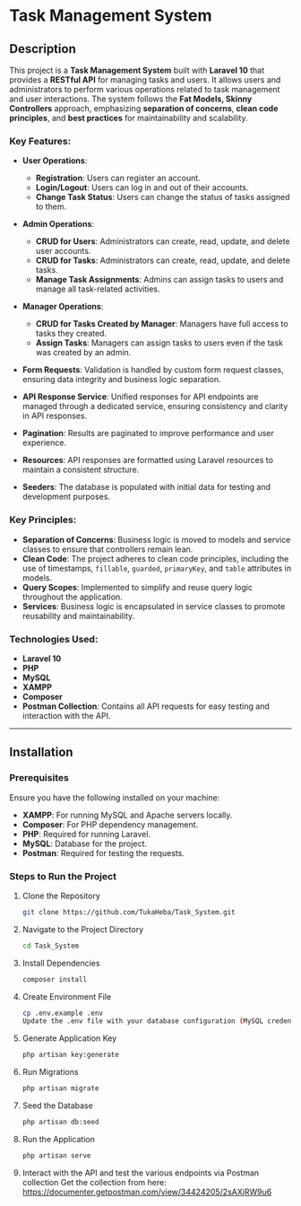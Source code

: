 # Task Management System

## Description
This project is a **Task Management System** built with **Laravel 10** that provides a **RESTful API** for managing tasks and users. It allows users and administrators to perform various operations related to task management and user interactions. The system follows the **Fat Models, Skinny Controllers** approach, emphasizing **separation of concerns**, **clean code principles**, and **best practices** for maintainability and scalability.

### Key Features:

- **User Operations**:
  - **Registration**: Users can register an account.
  - **Login/Logout**: Users can log in and out of their accounts.
  - **Change Task Status**: Users can change the status of tasks assigned to them.

- **Admin Operations**:
  - **CRUD for Users**: Administrators can create, read, update, and delete user accounts.
  - **CRUD for Tasks**: Administrators can create, read, update, and delete tasks.
  - **Manage Task Assignments**: Admins can assign tasks to users and manage all task-related activities.

- **Manager Operations**:
  - **CRUD for Tasks Created by Manager**: Managers have full access to tasks they created.
  - **Assign Tasks**: Managers can assign tasks to users even if the task was created by an admin.

- **Form Requests**: Validation is handled by custom form request classes, ensuring data integrity and business logic separation.
- **API Response Service**: Unified responses for API endpoints are managed through a dedicated service, ensuring consistency and clarity in API responses.
- **Pagination**: Results are paginated to improve performance and user experience.
- **Resources**: API responses are formatted using Laravel resources to maintain a consistent structure.
- **Seeders**: The database is populated with initial data for testing and development purposes.

### Key Principles:
- **Separation of Concerns**: Business logic is moved to models and service classes to ensure that controllers remain lean.
- **Clean Code**: The project adheres to clean code principles, including the use of timestamps, `fillable`, `guarded`, `primaryKey`, and `table` attributes in models.
- **Query Scopes**: Implemented to simplify and reuse query logic throughout the application.
- **Services**: Business logic is encapsulated in service classes to promote reusability and maintainability.

### Technologies Used:
- **Laravel 10**
- **PHP**
- **MySQL**
- **XAMPP** 
- **Composer** 
- **Postman Collection**: Contains all API requests for easy testing and interaction with the API.

---

## Installation

### Prerequisites

Ensure you have the following installed on your machine:
- **XAMPP**: For running MySQL and Apache servers locally.
- **Composer**: For PHP dependency management.
- **PHP**: Required for running Laravel.
- **MySQL**: Database for the project.
- **Postman**: Required for testing the requests.

### Steps to Run the Project

1. Clone the Repository  
   ```bash
   git clone https://github.com/TukaHeba/Task_System.git
2. Navigate to the Project Directory
   ```bash
   cd Task_System
3. Install Dependencies
   ```bash
   composer install
4. Create Environment File
   ```bash
   cp .env.example .env
   Update the .env file with your database configuration (MySQL credentials, database name, etc.).
5. Generate Application Key
    ```bash
    php artisan key:generate
6. Run Migrations
    ```bash
    php artisan migrate
7. Seed the Database
    ```bash
    php artisan db:seed
8. Run the Application
    ```bash
    php artisan serve
9. Interact with the API and test the various endpoints via Postman collection 
    Get the collection from here: https://documenter.getpostman.com/view/34424205/2sAXjRW9u6
